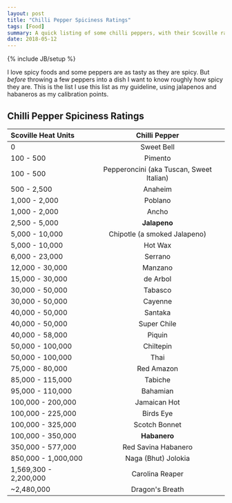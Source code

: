 ```yaml
---
layout: post
title: "Chilli Pepper Spiciness Ratings"
tags: [Food]
summary: A quick listing of some chilli peppers, with their Scoville rating
date: 2018-05-12
---
```

{% include JB/setup %}

I love spicy foods and some peppers are as tasty as they are spicy. But *before* throwing a few peppers into a dish I want to know roughly how spicy they are. This is the list I use this list as my guideline, using jalapenos and habaneros as my calibration points.


## Chilli Pepper Spiciness Ratings

Scoville Heat Units | Chilli Pepper
:--- | :---:
0 | Sweet Bell
100 - 500 | Pimento
100 - 500 | Pepperoncini (aka Tuscan, Sweet Italian)
500 - 2,500 | Anaheim
1,000 - 2,000 | Poblano
1,000 - 2,000 | Ancho
2,500 - 5,000 | **Jalapeno**
5,000 - 10,000 | Chipotle (a smoked Jalapeno)
5,000 - 10,000 | Hot Wax
6,000 - 23,000 | Serrano
12,000 - 30,000 | Manzano
15,000 - 30,000 | de Arbol
30,000 - 50,000 | Tabasco
30,000 - 50,000 | Cayenne
40,000 - 50,000 | Santaka
40,000 - 50,000 | Super Chile
40,000 - 58,000 | Piquin
50,000 - 100,000 | Chiltepin
50,000 - 100,000 | Thai
75,000 - 80,000 | Red Amazon
85,000 - 115,000 | Tabiche
95,000 - 110,000 | Bahamian
100,000 - 200,000 | Jamaican Hot
100,000 - 225,000 | Birds Eye
100,000 - 325,000 | Scotch Bonnet
100,000 - 350,000 | **Habanero**
350,000 - 577,000 | Red Savina Habanero
850,000 - 1,000,000 | Naga (Bhut) Jolokia
1,569,300 - 2,200,000 | Carolina Reaper
~2,480,000 | Dragon's Breath

